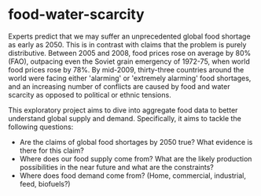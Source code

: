 # food-water-scarcity

Experts predict that we may suffer an unprecedented global food shortage as early as 2050. This is in contrast with claims that the problem is purely distributive. Between 2005 and 2008, food prices rose on average by 80% (FAO), outpacing even the Soviet grain emergency of 1972-75, when world food prices rose by 78%. By mid-2009, thirty-three countries around the world were facing either 'alarming' or 'extremely alarming' food shortages, and an increasing number of conflicts are caused by food and water scarcity as opposed to political or ethnic tensions.

This exploratory project aims to dive into aggregate food data to better understand global supply and demand. Specifically, it aims to tackle the following questions:
* Are the claims of global food shortages by 2050 true? What evidence is there for this claim?
* Where does our food supply come from? What are the likely production possibilities in the near future and what are the constraints?
* Where does food demand come from? (Home, commercial, industrial, feed, biofuels?)
